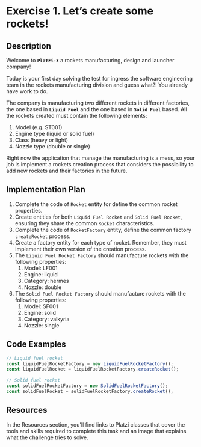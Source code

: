 # Exercise 1. Let’s create some rockets!

## Description

Welcome to **`Platzi-X`** a rockets manufacturing, design and launcher company!

Today is your first day solving the test for ingress the software engineering team in the rockets manufacturing division and guess what?! You already have work to do.

The company is manufacturing two different rockets in different factories, the one based in **`Liquid Fuel`** and the one based in **`Solid Fuel`** based. All the rockets created must contain the following elements:

1. Model (e.g. ST001)
2. Engine type (liquid or solid fuel)
3. Class (heavy or light)
4. Nozzle type (double or single)

Right now the application that manage the manufacturing is a mess, so your job is implement a rockets creation process that considers the possibility to add new rockets and their factories in the future.

## Implementation Plan

1. Complete the code of `Rocket` entity for define the common rocket properties.
2. Create entities for both `Liquid Fuel Rocket` and `Solid Fuel Rocket`, ensuring they share the common `Rocket` characteristics.
3. Complete the code of `RocketFactory` entity, define the common factory `createRocket` process.
4. Create a factory entity for each type of rocket. Remember, they must implement their own version of the creation process.
5. The `Liquid Fuel Rocket Factory` should manufacture rockets with the following properties:
   1. Model: LF001
   2. Engine: liquid
   3. Category: hermes
   4. Nozzle: double
6. The `Solid Fuel Rocket Factory` should manufacture rockets with the following properties:
   1. Model: SF001
   2. Engine: solid
   3. Category: valkyria
   4. Nozzle: single

## Code Examples

```js
// Liquid fuel rocket
const liquidFuelRocketFactory = new LiquidFuelRocketFactory();
const liquidFuelRocket = liquidFuelRocketFactory.createRocket();

// Solid fuel rocket
const solidFuelRocketFactory = new SolidFuelRocketFactory();
const solidFuelRocket = solidFuelRocketFactory.createRocket();
```

## Resources

In the Resources section, you'll find links to Platzi classes that cover the tools and skills required to complete this task and an image that explains what the challenge tries to solve.
